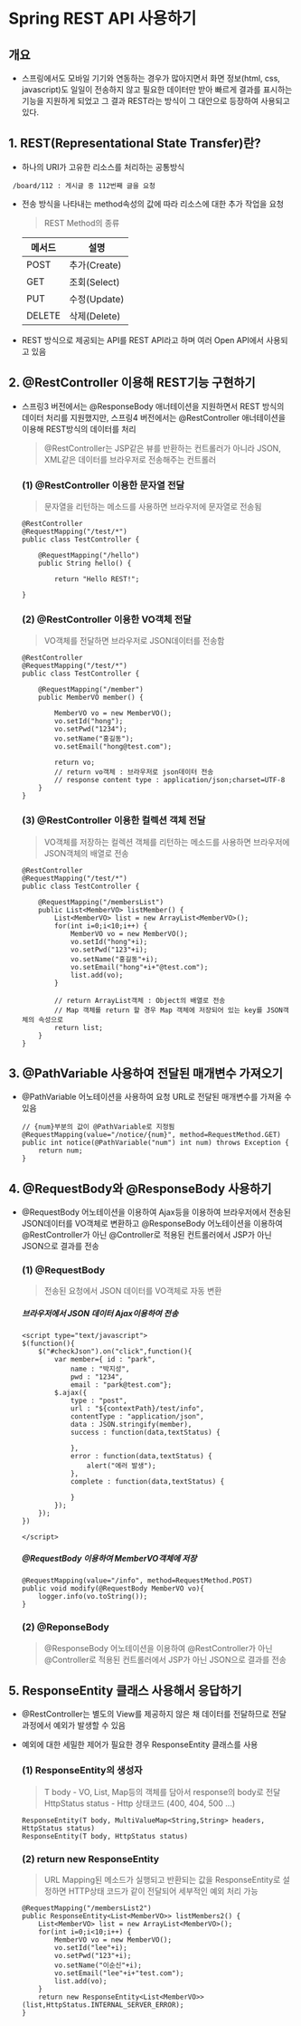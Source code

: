# Spring REST API 사용하기
## 개요
- 스프링에서도 모바일 기기와 연동하는 경우가 많아지면서 화면 정보(html, css, javascript)도 일일이 전송하지 않고 필요한 데이터만 받아 빠르게 결과를 표시하는 기능을 지원하게 되었고 그 결과 REST라는 방식이 그 대안으로 등장하여 사용되고 있다.
## 1. REST(Representational State Transfer)란?
* 하나의 URI가 고유한 리소스를 처리하는 공통방식
``` 
 /board/112 : 게시글 중 112번째 글을 요청 
```
* 전송 방식을 나타내는 method속성의 값에 따라 리소스에 대한 추가 작업을 요청
	> REST Method의 종류

	메서드 | 설명 | 
	---- | ---- 
	POST | 추가(Create)
	GET | 조회(Select)
	PUT | 수정(Update)
	DELETE | 삭제(Delete)

* REST 방식으로 제공되는 API를 REST API라고 하며 여러 Open API에서 사용되고 있음

## 2. @RestController 이용해 REST기능 구현하기
- 스프링3 버전에서는 @ResponseBody 애너테이션을 지원하면서 REST 방식의 데이터 처리를 지원했지만, 스프링4 버전에서는 @RestController 애너테이션을 이용해 REST방식의 데이터를 처리

	> @RestController는 JSP같은 뷰를 반환하는 컨트롤러가 아니라 JSON, XML같은 데이터를 브라우저로 전송해주는 컨트롤러
	
	### (1) @RestController 이용한 문자열 전달
	> 문자열을 리턴하는 메소드를 사용하면 브라우저에 문자열로 전송됨
	```
	@RestController
	@RequestMapping("/test/*")
	public class TestController {

		@RequestMapping("/hello") 
		public String hello() {

			return "Hello REST!";
		
	}
	```
	### (2) @RestController 이용한 VO객체 전달
	> VO객체를 전달하면 브라우저로 JSON데이터를 전송함
	```
	@RestController
	@RequestMapping("/test/*")
	public class TestController {

		@RequestMapping("/member")
		public MemberVO member() {

			MemberVO vo = new MemberVO();
			vo.setId("hong");
			vo.setPwd("1234");
			vo.setName("홍길동");
			vo.setEmail("hong@test.com");

			return vo;
			// return vo객체 : 브라우저로 json데이터 전송
			// response content type : application/json;charset=UTF-8
		}
	}
	```
	### (3) @RestController 이용한 컬렉션 객체 전달
	> VO객체를 저장하는 컬렉션 객체를 리턴하는 메소드를 사용하면 브라우저에 JSON객체의 배열로 전송
	
	```
	@RestController
	@RequestMapping("/test/*")
	public class TestController {

		@RequestMapping("/membersList")
		public List<MemberVO> listMember() {
			List<MemberVO> list = new ArrayList<MemberVO>();
			for(int i=0;i<10;i++) {
				MemberVO vo = new MemberVO();
				vo.setId("hong"+i);
				vo.setPwd("123"+i);
				vo.setName("홍길동"+i);
				vo.setEmail("hong"+i+"@test.com");
				list.add(vo);
			}

			// return ArrayList객체 : Object의 배열로 전송
			// Map 객체를 return 할 경우 Map 객체에 저장되어 있는 key를 JSON객체의 속성으로 
			return list;
		}
	}
	```

## 3. @PathVariable 사용하여 전달된 매개변수 가져오기
- @PathVariable 어노테이션을 사용하여 요청 URL로 전달된 매개변수를 가져올 수 있음
	```
	// {num}부분의 값이 @PathVariable로 지정됨
	@RequestMapping(value="/notice/{num}", method=RequestMethod.GET)
	public int notice(@PathVariable("num") int num) throws Exception {
		return num;
	}
	```
	
## 4. @RequestBody와 @ResponseBody 사용하기
- @RequestBody 어노테이션을 이용하여 Ajax등을 이용하여 브라우저에서 전송된 JSON데이터를 VO객체로 변환하고 @ResponseBody 어노테이션을 이용하여 @RestController가 아닌 
@Controller로 적용된 컨트롤러에서 JSP가 아닌 JSON으로 결과를 전송

	### (1) @RequestBody
	> 전송된 요청에서 JSON 데이터를 VO객체로 자동 변환
	
	##### 브라우저에서 JSON 데이터 Ajax이용하여 전송
	```
	<script type="text/javascript">
	$(function(){
		$("#checkJson").on("click",function(){
			var member={ id : "park", 
				name : "박지성",
				pwd : "1234",
				email : "park@test.com"};
			$.ajax({
				type : "post",
				url : "${contextPath}/test/info",
				contentType : "application/json",
				data : JSON.stringify(member),
				success : function(data,textStatus) {
					
				},
				error : function(data,textStatus) {
					alert("에러 발생");
				},
				complete : function(data,textStatus) {
					
				}
			});
		});
	})

	</script>
	```
	
	##### @RequestBody 이용하여 MemberVO객체에 저장
	```
	@RequestMapping(value="/info", method=RequestMethod.POST)
	public void modify(@RequestBody MemberVO vo){
		logger.info(vo.toString());
	}
	```
	### (2) @ReponseBody
	> @ResponseBody 어노테이션을 이용하여 @RestController가 아닌 @Controller로 적용된 컨트롤러에서 JSP가 아닌 JSON으로 결과를 전송

## 5. ResponseEntity 클래스 사용해서 응답하기
- @RestController는 별도의 View를 제공하지 않은 채 데이터를 전달하므로 전달 과정에서 예외가 발생할 수 있음
- 예외에 대한 세밀한 제어가 필요한 경우 ResponseEntity 클래스를 사용

	### (1) ResponseEntity의 생성자
	> T body - VO, List, Map등의 객체를 담아서 response의 body로 전달 \
	> HttpStatus status - Http 상태코드 (400, 404, 500 ...)
	```
	ResponseEntity(T body, MultiValueMap<String,String> headers, HttpStatus status)
	ResponseEntity(T body, HttpStatus status)
	```
	
	### (2) return new ResponseEntity
	> URL Mapping된 메소드가 실행되고 반환되는 값을 ResponseEntity로 설정하면 HTTP상태 코드가 같이 전달되어 세부적인 예외 처리 가능
	```
	@RequestMapping("/membersList2")
	public ResponseEntity<List<MemberVO>> listMembers2() {
		List<MemberVO> list = new ArrayList<MemberVO>();
		for(int i=0;i<10;i++) {
			MemberVO vo = new MemberVO();
			vo.setId("lee"+i);
			vo.setPwd("123"+i);
			vo.setName("이순신"+i);
			vo.setEmail("lee"+i+"test.com");
			list.add(vo);
		}
		return new ResponseEntity<List<MemberVO>>(list,HttpStatus.INTERNAL_SERVER_ERROR);
	}
	```
	
